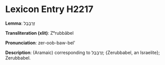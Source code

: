 # Lexicon Entry H2217

**Lemma**: זְרֻבָּבֶל

**Transliteration (xlit)**: Zᵉrubbâbel

**Pronunciation**: zer-oob-baw-bel'

**Description**:
(Aramaic) corresponding to זְרֻבָּבֶל; {Zerubbabel, an Israelite}; Zerubbabel.
